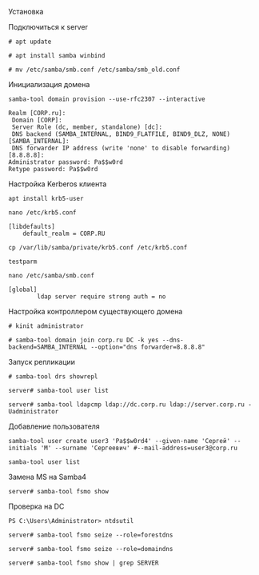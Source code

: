 Установка 

Подключиться к server

```
# apt update

# apt install samba winbind
```
```
# mv /etc/samba/smb.conf /etc/samba/smb_old.conf
```

Инициализация домена
```
samba-tool domain provision --use-rfc2307 --interactive
```
```
Realm [CORP.ru]:
 Domain [CORP]:
 Server Role (dc, member, standalone) [dc]:
 DNS backend (SAMBA_INTERNAL, BIND9_FLATFILE, BIND9_DLZ, NONE) [SAMBA_INTERNAL]:
 DNS forwarder IP address (write 'none' to disable forwarding) [8.8.8.8]:
Administrator password: Pa$$w0rd
Retype password: Pa$$w0rd
```
Настройка Kerberos клиента
```
apt install krb5-user
```

```
nano /etc/krb5.conf
```
```
[libdefaults]
    default_realm = CORP.RU
```

```
cp /var/lib/samba/private/krb5.conf /etc/krb5.conf
```
```
testparm
```
```
nano /etc/samba/smb.conf
```
```
[global]
        ldap server require strong auth = no
```

Настройка контроллером существующего домена

```
# kinit administrator
```
```
# samba-tool domain join corp.ru DC -k yes --dns-backend=SAMBA_INTERNAL --option="dns forwarder=8.8.8.8"
```

Запуск репликации
```
# samba-tool drs showrepl
```
```
server# samba-tool user list
```
```
server# samba-tool ldapcmp ldap://dc.corp.ru ldap://server.corp.ru -Uadministrator
```
Добавление пользователя
```
samba-tool user create user3 'Pa$$w0rd4' --given-name 'Сергей' --initials 'М' --surname 'Сергеевич' #--mail-address=user3@corp.ru
```
```
samba-tool user list
```

Замена MS на Samba4

```
server# samba-tool fsmo show
```
Проверка на DC
```
PS C:\Users\Administrator> ntdsutil
```

```
server# samba-tool fsmo seize --role=forestdns

server# samba-tool fsmo seize --role=domaindns

server# samba-tool fsmo show | grep SERVER
```

